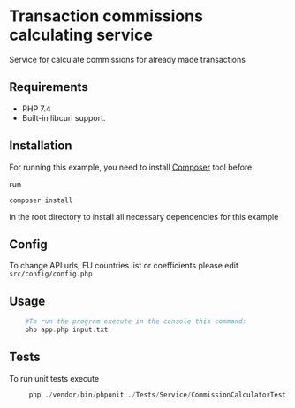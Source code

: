 # Transaction commissions calculating service

Service for calculate commissions for already made transactions

## Requirements
- PHP 7.4
- Built-in libcurl support.

## Installation
For running this example, you need to install  [Composer](https://getcomposer.org/) tool before.

run 
```
composer install
```
in the root directory to install all necessary dependencies for this example

## Config
To change API urls, EU countries list or coefficients please edit ```src/config/config.php```

## Usage

```php
    #To run the program execute in the console this command:
    php app.php input.txt
```

## Tests
To run unit tests execute
```php
     php ./vendor/bin/phpunit ./Tests/Service/CommissionCalculatorTest.php
```